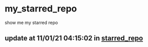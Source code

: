 # my_starred_repo
show me my starred repo

update at 11/01/21 04:15:02 in [starred_repo](./index.html)
---

